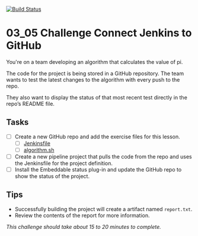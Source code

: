 [![Build Status](http://157.175.197.89/buildStatus/icon?job=03_challenge)](http://157.175.197.89/job/03_challenge/)

# 03_05 Challenge Connect Jenkins to GitHub

You're on a team developing an algorithm that calculates the value of pi.

The code for the project is being stored in a GitHub repository. The team wants to test the latest changes to the algorithm with every push to the repo.

They also want to display the status of that most recent test directly in the repo’s README file.

## Tasks
- [ ] Create a new GitHub repo and add the exercise files for this lesson.
  - [ ] [Jenkinsfile](./Jenkinsfile)
  - [ ] [algorithm.sh](./algorithm.sh)
- [ ] Create a new pipeline project that pulls the code from the repo and uses the Jenkinsfile for the project definition.
- [ ] Install the Embeddable status plug-in and update the GitHub repo to show the status of the project.

## Tips
- Successfully building the project will create a artifact named `report.txt`.
- Review the contents of the report for more information.

_*This challenge should take about 15 to 20 minutes to complete.*_

